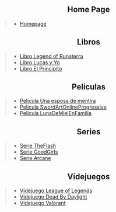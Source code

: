 <h2> <center> Home Page </center> </h2>

>* [Homepage](/README.md)

<h2> <center> Libros </center></h2>

>* [Libro Legend of Runaterra](/docs/Libros/LeyendasRunaterra.md)
>* [Libro Lucas y Yo](/docs/Libros/LucasyYo.md)
>* [Libro El Principito](/docs/Libros/Principito.md)

<h2> <center> Peliculas </center></h2>

>* [Pelicula Una esposa de mentira](/docs/Peliculas/UnaEsposaDeMentira.md)
>* [Pelicula SwordArtOnlineProgressive](/docs/Peliculas/SwordArtOnlineProgressive.md)
>* [Pelicula LunaDeMielEnFamilia](/docs/Peliculas/LunaDeMielEnFamilia.md)

<h2> <center> Series </center></h2>

>* [Serie TheFlash](/docs/series/TheFlash.md)
>* [Serie GoodGirls](/docs/series/GoodGirls.md)
>* [Serie Arcane](/docs/series/Arcane.md)

<h2> <center> Videjuegos </center></h2>

>* [Videjuego League of Legends](/docs/Videojuegos/LeagueOfLegends.md)
>* [Videjuego Dead By Daylight](/docs/Videojuegos/DeadByDaylight.md)
>* [Videjuego Valorant](/docs/Videojuegos/Valorant.md)
